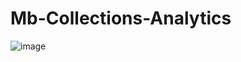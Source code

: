 # Mb-Collections-Analytics

![image](https://github.com/user-attachments/assets/fbbd1eb8-a7eb-4ec6-b532-f28436338bfc)
